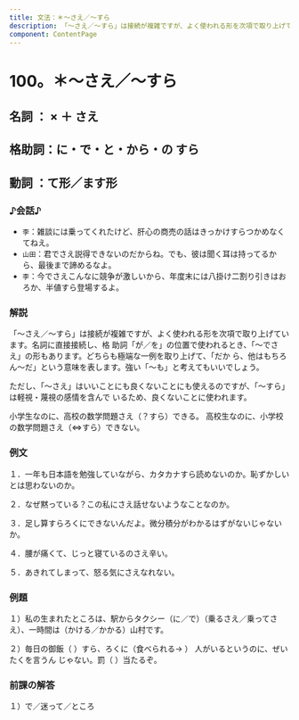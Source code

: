 ```yaml
---
title: 文法：＊～さえ／～すら
description: 「～さえ／～すら」は接続が複雑ですが、よく使われる形を次項で取り上げています。名詞に直接接続し、格 助詞「が／を」の位置で使われるとき、「～でさえ」の形もあります。どちらも極端な一例を取り上げて、「だか ら、他はもちろん～だ」という意味を表します。強い「～も」と考えてもいいでしょう。
component: ContentPage
---
```



# 100。＊～さえ／～すら
## 名詞 ： × ＋ さえ
## 格助詞：に・で・と・から・の すら
## 動詞 ：て形／ます形  
### ♪会話♪
- `李`：雑談には乗ってくれたけど、肝心の商売の話はきっかけすらつかめなくてねえ。
- `山田`：君でさえ説得できないのだからね。でも、彼は聞く耳は持ってるから、最後まで諦めるなよ。
- `李`：今でさえこんなに競争が激しいから、年度末には八掛け二割り引きはおろか、半値すら登場するよ。
### 解説
「～さえ／～すら」は接続が複雑ですが、よく使われる形を次項で取り上げています。名詞に直接接続し、格 助詞「が／を」の位置で使われるとき、「～でさえ」の形もあります。どちらも極端な一例を取り上げて、「だか ら、他はもちろん～だ」という意味を表します。強い「～も」と考えてもいいでしょう。

ただし、「～さえ」はいいことにも良くないことにも使えるのですが、「～すら」は軽視・蔑視の感情を含んで いるため、良くないことに使われます。

小学生なのに、高校の数学問題さえ（？すら）できる。 高校生なのに、小学校の数学問題さえ（⇔すら）できない。
### 例文
１．一年も日本語を勉強していながら、カタカナすら読めないのか。恥ずかしいとは思わないのか。

２．なぜ黙っている？この私にさえ話せないようなことなのか。

３．足し算すらろくにできないんだよ。微分積分がわかるはずがないじゃないか。

４．腰が痛くて、じっと寝ているのさえ辛い。

５．あきれてしまって、怒る気にさえなれない。
### 例題
１）私の生まれたところは、駅からタクシー（に／で）（乗るさえ／乗ってさえ）、一時間は（かける／かかる）山村です。

２）毎日の御飯（ ）すら、ろくに（食べられる→ ） 人がいるというのに、ぜいたくを言うん じゃない。罰（ ）当たるぞ。
### 前課の解答
１）で／迷って／ところ
